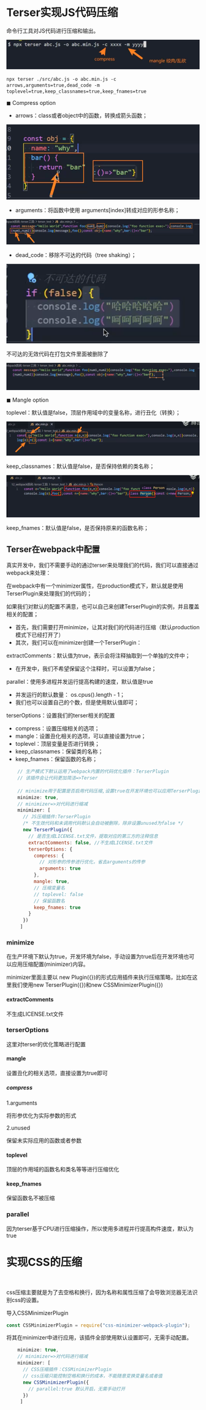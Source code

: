 # Terser实现JS代码压缩

命令行工具对JS代码进行压缩和输出。

<img src="./readme.assets/image-20231214123211323.png" alt="image-20231214123211323" style="zoom:200%;" />

```shell
npx terser ./src/abc.js -o abc.min.js -c 
arrows,arguments=true,dead_code -m 
toplevel=true,keep_classnames=true,keep_fnames=true
```

◼ Compress option

- arrows：class或者object中的函数，转换成箭头函数；

![image-20231214123525247](./readme.assets/image-20231214123525247.png) 

- arguments：将函数中使用 arguments[index]转成对应的形参名称； 

![image-20231214123726511](./readme.assets/image-20231214123726511.png)

- dead_code：移除不可达的代码（tree shaking）； 

![image-20231214123800560](./readme.assets/image-20231214123800560.png)

不可达的无效代码在打包文件里面被删除了

![image-20231214123819505](./readme.assets/image-20231214123819505.png)

◼ Mangle option 

toplevel：默认值是false，顶层作用域中的变量名称，进行丑化（转换）；

![image-20231214123921102](./readme.assets/image-20231214123921102.png)

keep_classnames：默认值是false，是否保持依赖的类名称； 

![image-20231214124018921](./readme.assets/image-20231214124018921.png)

 keep_fnames：默认值是false，是否保持原来的函数名称；

## Terser在webpack中配置

真实开发中，我们不需要手动的通过terser来处理我们的代码，我们可以直接通过webpack来处理： 

在webpack中有一个minimizer属性，在production模式下，默认就是使用TerserPlugin来处理我们的代码的； 

如果我们对默认的配置不满意，也可以自己来创建TerserPlugin的实例，并且覆盖相关的配置； 

- 首先，我们需要打开minimize，让其对我们的代码进行压缩（默认production模式下已经打开了） 
- 其次，我们可以在minimizer创建一个TerserPlugin： 

extractComments：默认值为true，表示会将注释抽取到一个单独的文件中； 

- 在开发中，我们不希望保留这个注释时，可以设置为false； 

parallel：使用多进程并发运行提高构建的速度，默认值是true 

- 并发运行的默认数量： os.cpus().length - 1； 
- 我们也可以设置自己的个数，但是使用默认值即可； 

terserOptions：设置我们的terser相关的配置 

- compress：设置压缩相关的选项； 
- mangle：设置丑化相关的选项，可以直接设置为true； 
- toplevel：顶层变量是否进行转换； 
- keep_classnames：保留类的名称； 
- keep_fnames：保留函数的名称；

```js
    // 生产模式下默认运用了webpack内置的代码优化插件：TerserPlugin
    // 该插件会让代码更加简洁=>Terser

    // minimize用于配置是否启用代码压缩,设置true在开发环境也可以应用TerserPlugin配置
    minimize: true,
    // minimizer=>对代码进行缩减
    minimizer: [
      // JS压缩插件:TerserPlugin
      /* 不生效代码和未调用代码默认会自动被删除，除非设置unused为false */
      new TerserPlugin({
        // 是否生成LICENSE.txt文件，提取对应的第三方的注释信息
        extractComments: false, //不生成LICENSE.txt文件
        terserOptions: {
          compress: {
            // 对形参的传参进行优化，省去arguments的传参
            arguments: true
          },
          mangle: true,
          // 压缩变量名
          // toplevel: false
          // 保留函数名
          keep_fnames: true
        }
      })
     ]
```

### minimize

在生产环境下默认为true，开发环境为false，手动设置为true后在开发环境也可以应用压缩配置(minimizer)内容。

minimizer里面主要以 new Plugin({})的形式应用插件来执行压缩策略，比如在这里我们使用new TerserPlugin({})和new CSSMinimizerPlugin({})

#### extractComments

不生成LICENSE.txt文件

### terserOptions

这里对terser的优化策略进行配置

#### mangle

设置丑化的相关选项，直接设置为true即可

##### compress

1.arguments

将形参优化为实际参数的形式

2.unused

保留未实际应用的函数或者参数

#### toplevel

顶层的作用域的函数名和类名等等进行压缩优化

#### keep_fnames

保留函数名不被压缩

### parallel

因为terser基于CPU进行压缩操作，所以使用多进程并行提高构件速度，默认为true

# 实现CSS的压缩

​	

css压缩主要就是为了去空格和换行，因为名称和属性压缩了会导致浏览器无法识别css的设置。

导入CSSMinimizerPlugin

```js
const CSSMinimizerPlugin = require("css-minimizer-webpack-plugin");

```

将其在minimizer中进行应用，该插件全部使用默认设置即可，无需手动配置。

```js
    minimize: true,
    // minimizer=>对代码进行缩减
    minimizer: [
	  // CSS压缩插件：CSSMinimizerPlugin
      // css压缩只能控制空格和换行的成本，不能随意变换变量名或者值
      new CSSMinimizerPlugin({
        // parallel:true 默认开启，无需手动打开
      })
     ]
```

